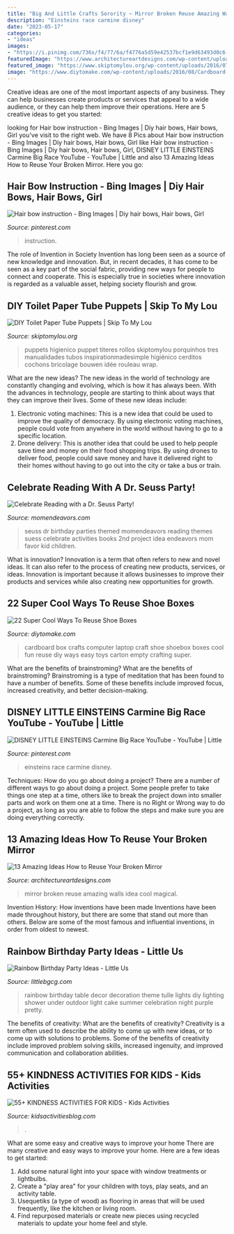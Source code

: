 ```yaml
---
title: "Big And Little Crafts Sorority ~ Mirror Broken Reuse Amazing Walls Idea Cool Magical"
description: "Einsteins race carmine disney"
date: "2023-05-17"
categories:
- "ideas"
images:
- "https://i.pinimg.com/736x/f4/77/6a/f4776a5d59e42537bcf1e9d63493d0c6--little-einsteins-youtube-youtube.jpg"
featuredImage: "https://www.architectureartdesigns.com/wp-content/uploads/2013/06/523.jpg"
featured_image: "https://www.skiptomylou.org/wp-content/uploads/2016/07/free-printable-puppets.png"
image: "https://www.diytomake.com/wp-content/uploads/2016/08/Cardboard-Box-crafts-computer.jpg"
---
```



Creative ideas are one of the most important aspects of any business. They can help businesses create products or services that appeal to a wide audience, or they can help them improve their operations. Here are 5 creative ideas to get you started: 

	

		
looking for Hair bow instruction - Bing Images | Diy hair bows, Hair bows, Girl you've visit to the right web. We have 8 Pics about Hair bow instruction - Bing Images | Diy hair bows, Hair bows, Girl like Hair bow instruction - Bing Images | Diy hair bows, Hair bows, Girl, DISNEY LITTLE EINSTEINS Carmine Big Race YouTube - YouTube | Little and also 13 Amazing Ideas How to Reuse Your Broken Mirror. Here you go:
		
    
## Hair Bow Instruction - Bing Images | Diy Hair Bows, Hair Bows, Girl

<img loading=lazy src="https://i.pinimg.com/736x/45/3a/22/453a223bba435991ded5e952746996db--bee-crafts-hairbows.jpg" onerror="this.onerror=null;this.src='https://tse1.mm.bing.net/th?id=OIP.vKXi8aiHOX70bQ24R4TAkgHaLH&amp;pid=15.1';" alt="Hair bow instruction - Bing Images | Diy hair bows, Hair bows, Girl">

_Source: pinterest.com_

>instruction. 

	

The role of Invention in Society
Invention has long been seen as a source of new knowledge and innovation. But, in recent decades, it has come to be seen as a key part of the social fabric, providing new ways for people to connect and cooperate. This is especially true in societies where innovation is regarded as a valuable asset, helping society flourish and grow.

    
## DIY Toilet Paper Tube Puppets | Skip To My Lou

<img loading=lazy src="https://www.skiptomylou.org/wp-content/uploads/2016/07/free-printable-puppets.png" onerror="this.onerror=null;this.src='https://tse2.mm.bing.net/th?id=OIP.uEE1GmTzbRfjb4XD6zsTBgHaLH&amp;pid=15.1';" alt="DIY Toilet Paper Tube Puppets | Skip To My Lou">

_Source: skiptomylou.org_

>puppets higienico puppet titeres rollos skiptomylou porquinhos tres manualidades tubos inspirationmadesimple higiénico cerditos cochons bricolage bouwen idée rouleau wrap. 

	

What are the new ideas?
The new ideas in the world of technology are constantly changing and evolving, which is how it has always been. With the advances in technology, people are starting to think about ways that they can improve their lives. Some of these new ideas include: 
1. Electronic voting machines: This is a new idea that could be used to improve the quality of democracy. By using electronic voting machines, people could vote from anywhere in the world without having to go to a specific location. 
2. Drone delivery: This is another idea that could be used to help people save time and money on their food shopping trips. By using drones to deliver food, people could save money and have it delivered right to their homes without having to go out into the city or take a bus or train. 

    
## Celebrate Reading With A Dr. Seuss Party!

<img loading=lazy src="http://www.momendeavors.com/wp-content/uploads/2014/03/Dr.-Seuss-Party-Ideas-626x1024.jpg" onerror="this.onerror=null;this.src='https://tse1.mm.bing.net/th?id=OIP.ANzWHvNho0_P5svrwIgX_gHaMH&amp;pid=15.1';" alt="Celebrate Reading with a Dr. Seuss Party!">

_Source: momendeavors.com_

>seuss dr birthday parties themed momendeavors reading themes suess celebrate activities books 2nd project idea endeavors mom favor kid children. 

	

What is innovation?
Innovation is a term that often refers to new and novel ideas. It can also refer to the process of creating new products, services, or ideas. Innovation is important because it allows businesses to improve their products and services while also creating new opportunities for growth.

    
## 22 Super Cool Ways To Reuse Shoe Boxes

<img loading=lazy src="https://www.diytomake.com/wp-content/uploads/2016/08/Cardboard-Box-crafts-computer.jpg" onerror="this.onerror=null;this.src='https://tse1.mm.bing.net/th?id=OIP.7mb_Gix2ONuLb_wZbcCvigHaE8&amp;pid=15.1';" alt="22 Super Cool Ways To Reuse Shoe Boxes">

_Source: diytomake.com_

>cardboard box crafts computer laptop craft shoe shoebox boxes cool fun reuse diy ways easy toys carton empty crafting super. 

	

What are the benefits of brainstroming?
What are the benefits of brainstroming? Brainstroming is a type of meditation that has been found to have a number of benefits. Some of these benefits include improved focus, increased creativity, and better decision-making.

    
## DISNEY LITTLE EINSTEINS Carmine Big Race YouTube - YouTube | Little

<img loading=lazy src="https://i.pinimg.com/736x/f4/77/6a/f4776a5d59e42537bcf1e9d63493d0c6--little-einsteins-youtube-youtube.jpg" onerror="this.onerror=null;this.src='https://tse3.mm.bing.net/th?id=OIP.AA2LYo9Wtun4B9Qz8XTRBgHaFj&amp;pid=15.1';" alt="DISNEY LITTLE EINSTEINS Carmine Big Race YouTube - YouTube | Little">

_Source: pinterest.com_

>einsteins race carmine disney. 

	

Techniques: How do you go about doing a project?
There are a number of different ways to go about doing a project. Some people prefer to take things one step at a time, others like to break the project down into smaller parts and work on them one at a time. There is no Right or Wrong way to do a project, as long as you are able to follow the steps and make sure you are doing everything correctly.

    
## 13 Amazing Ideas How To Reuse Your Broken Mirror

<img loading=lazy src="https://www.architectureartdesigns.com/wp-content/uploads/2013/06/523.jpg" onerror="this.onerror=null;this.src='https://tse1.mm.bing.net/th?id=OIP.2ZcmIRIdRSOVuOOBxa-vugHaLH&amp;pid=15.1';" alt="13 Amazing Ideas How to Reuse Your Broken Mirror">

_Source: architectureartdesigns.com_

>mirror broken reuse amazing walls idea cool magical. 

	

Invention History: How inventions have been made
Inventions have been made throughout history, but there are some that stand out more than others. Below are some of the most famous and influential inventions, in order from oldest to newest.

    
## Rainbow Birthday Party Ideas - Little Us

<img loading=lazy src="http://media-cache-ak0.pinimg.com/originals/25/c8/13/25c8130f5f038f1e62bf48b4bff68a50.jpg" onerror="this.onerror=null;this.src='https://tse3.mm.bing.net/th?id=OIP.bvBWMYyZCuG09n6wEGsXVAHaLL&amp;pid=15.1';" alt="Rainbow Birthday Party Ideas - Little Us">

_Source: littlebgcg.com_

>rainbow birthday table decor decoration theme tulle lights diy lighting shower under outdoor light cake summer celebration night purple pretty. 

	

The benefits of creativity: What are the benefits of creativity?
Creativity is a term often used to describe the ability to come up with new ideas, or to come up with solutions to problems. Some of the benefits of creativity include improved problem solving skills, increased ingenuity, and improved communication and collaboration abilities.

    
## 55+ KINDNESS ACTIVITIES FOR KIDS - Kids Activities

<img loading=lazy src="https://s3-us-west-2.amazonaws.com/maven-user-photos/2d4a42a7-dfa0-4666-89e3-83612d7ca216" onerror="this.onerror=null;this.src='https://tse4.mm.bing.net/th?id=OIP.vPeER3maIdt0ZTI9n3wY1gHaLH&amp;pid=15.1';" alt="55+ KINDNESS ACTIVITIES FOR KIDS - Kids Activities">

_Source: kidsactivitiesblog.com_

>. 

	

What are some easy and creative ways to improve your home
There are many creative and easy ways to improve your home. Here are a few ideas to get started: 
1. Add some natural light into your space with window treatments or lightbulbs. 
2. Create a "play area" for your children with toys, play seats, and an activity table. 
3. Usequetiks (a type of wood) as flooring in areas that will be used frequently, like the kitchen or living room. 
4. Find repurposed materials or create new pieces using recycled materials to update your home feel and style.

